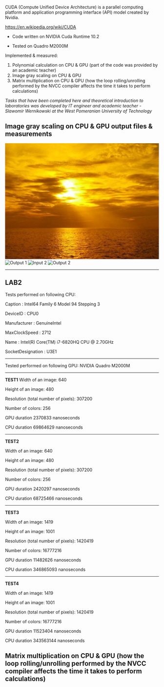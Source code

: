 CUDA (Compute Unified Device Architecture) is a parallel computing platform and application programming interface (API) model created by Nvidia.

https://en.wikipedia.org/wiki/CUDA

* Code written on NVIDIA Cuda Runtime 10.2

* Tested on Quadro M2000M

Implemented & measured:

1. Polynomial calculation on CPU & GPU (part of the code was provided by an academic teacher)
2. Image gray scaling on CPU & GPU
3. Matrix multiplication on CPU & GPU (how the loop rolling/unrolling performed by the NVCC compiler affects the time it takes to perform  calculations)


_Tasks that have been completed here and theoretical introduction to laboratories was developed by IT engineer and academic teacher - Slawomir Wernikowski at the West Pomeranian University of Technology_

## Image gray scaling on CPU & GPU output files & measurements

![Input 1](./outputs/example.bmp)
![Output 1](./outputs/Output-example.bmp)
![Input 2](./outputs/example2.bmp)
![Output 2](./outputs/Output-example2.bmp)

---------------------------------------------
LAB2
---------------------------------------------

Tests performed on following CPU:

Caption           : Intel64 Family 6 Model 94 Stepping 3

DeviceID          : CPU0

Manufacturer      : GenuineIntel

MaxClockSpeed     : 2712

Name              : Intel(R) Core(TM) i7-6820HQ CPU @ 2.70GHz

SocketDesignation : U3E1

---------------------------------------------
Tested performed on following GPU:
NVIDIA Quadro M2000M

---------------------------------------------
__TEST1__
Width of an image: 640

Height of an image: 480

Resolution (total number of pixels): 307200

Number of colors: 256

GPU duration 2370833  nanoseconds

CPU duration 69864629  nanoseconds

---------------------------------------------
__TEST2__

Width of an image: 640

Height of an image: 480

Resolution (total number of pixels): 307200

Number of colors: 256

GPU duration 2420297  nanoseconds

CPU duration 68725466  nanoseconds

---------------------------------------------
__TEST3__

Width of an image: 1419

Height of an image: 1001

Resolution (total number of pixels): 1420419

Number of colors: 16777216

GPU duration 11482626  nanoseconds

CPU duration 346865093  nanoseconds

---------------------------------------------

__TEST4__

Width of an image: 1419

Height of an image: 1001

Resolution (total number of pixels): 1420419

Number of colors: 16777216

GPU duration 11523404  nanoseconds

CPU duration 343563144  nanoseconds


## Matrix multiplication on CPU & GPU (how the loop rolling/unrolling performed by the NVCC compiler affects the time it takes to perform  calculations)

